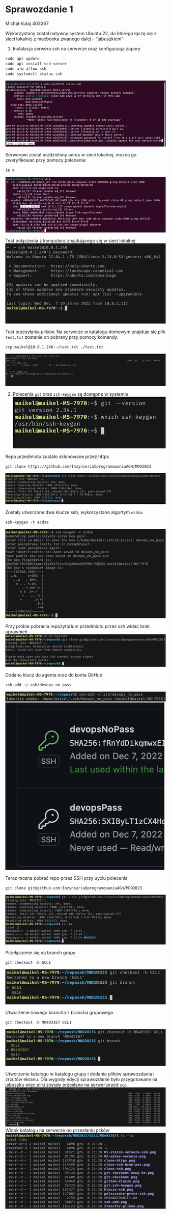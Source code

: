 # Sprawozdanie 1
Michał Kutaj
403367

Wykorzystany został natywny system Ubuntu 22, do którego łączę się z sieci lokalnej z macbooka zwanego dalej - "jabuszkiem"



1. Instalacja serwera ssh na serwerze oraz konfiguracja zapory
```
sudo apt update
sudo apt install ssh-server
sudo afw allow ssh
sudo systemctl status ssh
```
![image description](01-status-serwera-ssh.png)

Serwerowi został przdzielony adres w sieci lokalnej, mozna go zweryfikować przy pomocy polecenia:
```
ip a
```
![image description](02-adres-serwera.png)

Test połączenia z komputera znajdującego się w sieci lokalnej
![image description](polaczenie-przez-ssh.png)

Test przesyłania plików. Na serwerze w katalogu domowym znajduje się plik `test.txt` zostanie on pobrany przy pomocy komendy:
```
scp maikel@10.0.1.240:~/test.txt ./test.txt
```
![image description](transfer-plikow.png)

2. Polecenia `git` oraz `ssh-keygen` są dostępne w systemie
![image description](git-ssh-keygen.png)

Repo przedmiotu zostało sklonowane przez https
```
git clone https://github.com/InzynieriaOprogramowaniaAGH/MDO2023
```
![image description](clone-https.png)

Zostały utworzone dwa klucze ssh, wykorzystano algortym `ecdsa`
```
ssh-keygen -t ecdsa
```
![image description](klucze-ssh.png)

Przy próbie pobrania repozytorium przedmiotu przez ssh widać brak uprawnień
![image description](clone-ssh-brak-per.png)

Dodano klucz do agenta oraz do konta GitHub
```
ssh-add ~/.ssh/devops_no_pass
```
![image description](ssh-add.png)
![image description](github-klucze.png)

Teraz mozna pobrać repo przez SSH przy uyciu polecenia
```
git clone git@github.com:InzynieriaOprogramowaniaAGH/MDO2023
```
![image description](clone-ssh.png)

Przełączenie się na branch grupy
```
git checkout -b GCL1
```
![image description](git-checkout.png)

Utworzenie nowego brancha z brancha grupowego
```
git checkout -b MK403367 GCL1
```
![image description](git-checkout-nowy-br.png)

Utworzenie katalogu w katalogu grupy i dodanie plików sprawozdania i zrzutów ekranu. Dla wygody edycji sprawozdanie było przygotowane na jabuszku więc pliki zostały przesłane na serwer przed `scp`
![image description](scp-sprawko-img.png)
Widok katalogu na serwerze po przesłaniu plików
![image description](ls-katalogu.png)
